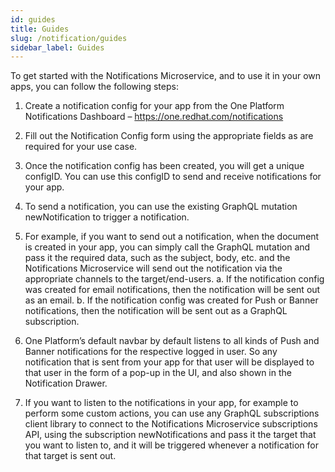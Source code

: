 ```yaml
---
id: guides
title: Guides
slug: /notification/guides
sidebar_label: Guides
---
```


To get started with the Notifications Microservice, and to use it in your own apps, you can follow the following steps:

1. Create a notification config for your app from the One Platform Notifications Dashboard – https://one.redhat.com/notifications

2. Fill out the Notification Config form using the appropriate fields as are required for your use case.

3. Once the notification config has been created, you will get a unique configID. You can use this configID to send and receive notifications for your app.

4. To send a notification, you can use the existing GraphQL mutation newNotification to trigger a notification.

5. For example, if you want to send out a notification, when the document is created in your app, you can simply call the GraphQL mutation and pass it the required data, such as the subject, body, etc. and the Notifications Microservice will send out the notification via the appropriate channels to the target/end-users.
   a. If the notification config was created for email notifications, then the notification will be sent out as an email.
   b. If the notification config was created for Push or Banner notifications, then the notification will be sent out as a GraphQL subscription.

6. One Platform’s default navbar by default listens to all kinds of Push and Banner notifications for the respective logged in user. So any notification that is sent from your app for that user will be displayed to that user in the form of a pop-up in the UI, and also shown in the Notification Drawer.

7. If you want to listen to the notifications in your app, for example to perform some custom actions, you can use any GraphQL subscriptions client library to connect to the Notifications Microservice subscriptions API, using the subscription newNotifications and pass it the target that you want to listen to, and it will be triggered whenever a notification for that target is sent out.
